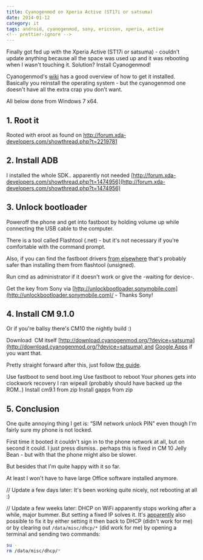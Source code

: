```yaml
---
title: Cyanogenmod on Xperia Active (ST17i or satsuma)
date: 2014-01-12
category: it
tags: android, cyanogenmod, sony, ericsson, xperia, active
<!-- prettier-ignore -->
---
```


Finally got fed up with the Xperia Active (ST17i or satsuma) - couldn't update
anything because all the space was used up and it was rebooting when I wasn't
touching it. Solution? Install Cyanogenmod!

Cyanogenmod's [wiki](http://wiki.cyanogenmod.org/w/Install_CM_for_satsuma) has a
good overview of how to get it installed. Basically you reinstall the operating
system - but the cyanogenmod one doesn't have all the extra crap you don't want.

All below done from Windows 7 x64.

## 1. Root it

Rooted with eroot as found on
<http://forum.xda-developers.com/showthread.php?t=2219781>

## 2. Install ADB

I installed the whole SDK.. apparently not
needed [http://forum.xda-developers.com/showthread.php?t=1474956](http://forum.xda-developers.com/showthread.php?t=1474956)

## 3. Unlock bootloader

Poweroff the phone and get into fastboot by holding volume up while connecting
the USB cable to the computer.

There is a tool called Flashtool (.net) - but it's not necessary if you're
comfortable with the command prompt.

Also, if you can find the fastboot drivers
[from elsewhere](http://developer.sonymobile.com/downloads/drivers/ "there is one called fastboot here on sonymobile.com")
that's probably safer than installing them from flashtool (unsigned).

Run cmd as administrator if it doesn't work or give the -waiting for device-.

Get the key from Sony via
[http://unlockbootloader.sonymobile.com](http://unlockbootloader.sonymobile.com)/ -
Thanks Sony!

## 4. Install CM 9.1.0

Or if you're ballsy there's CM10 the nightly build :)

Download  CM
itself [http://download.cyanogenmod.org/?device=satsuma](http://download.cyanogenmod.org/?device=satsuma) and
[Google Apps](http://wiki.cyanogenmod.org/w/Google_Apps) if you want that.

Pretty straight forward after this, just follow
[the guide](http://wiki.cyanogenmod.org/w/Install_CM_for_satsuma "http://wiki.cyanogenmod.org/w/Install_CM_for_satsuma").

Use fastboot to send boot.img Use fastboot to reboot Your phones gets into
clockwork recovery I ran wipeall (probably should have backed up the ROM..)
Install cm9.1 from zip Install gapps from zip

## 5. Conclusion

One quite annoying thing I get is: “SIM network unlock PIN” even though I'm
fairly sure my phone is not locked.

First time it booted it couldn't sign in to the phone network at all, but on
second it could. I just press dismiss.. perhaps this is fixed in CM 10 Jelly
Bean - but with that the phone might also be slower.

But besides that I'm quite happy with it so far.

At least I won't have to have large Office software installed anymore.

// Update a few days later: It's been working quite nicely, not rebooting at all
:)

// Update a few weeks later: DHCP on WiFi apparently stops working after a
while, major bummer. But setting a fixed IP solves it. It's
[apparently](http://forum.cyanogenmod.com/topic/57475-wifi-problem/ "http://forum.cyanogenmod.com/topic/57475-wifi-problem/")
also possible to fix it by either setting it then back to DHCP (didn't work for
me) or by clearing out `/data/misc/dhcp/*` (did work for me) by opening a
terminal and sending two commands:

```bash
su -
rm /data/misc/dhcp/*
```

